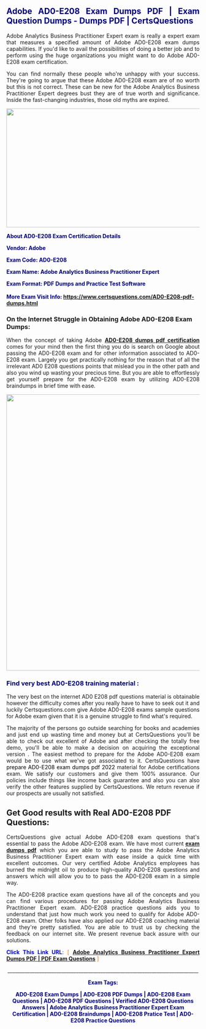 <h2 style="text-align: justify;"><span style="color: #000080;">Adobe AD0-E208 Exam Dumps PDF | Exam Question Dumps - Dumps PDF | CertsQuestions</span></h2>
<p style="text-align: justify;">Adobe Analytics Business Practitioner Expert exam is really a expert exam that measures a specified amount of Adobe  AD0-E208 exam dumps capabilities. If you'd like to avail the possibilities of doing a better job and to perform using the huge organizations you might want to do Adobe AD0-E208 exam certification.</p>
<p style="text-align: justify;">You can find normally these people who're unhappy with your success. They're going to argue that these Adobe  AD0-E208 exam are of no worth but this is not correct. These can be new for the Adobe Analytics Business Practitioner Expert degrees bust they are of true worth and significance. Inside the fast-changing industries, those old myths are expired.</p>
<p><img style="display: block; margin-left: auto; margin-right: auto;" src="https://i.imgur.com/eaP4ae9.png" width="840" height="310" /></p>
<p><span style="color: #000080;"><strong>About AD0-E208 Exam Certification Details</strong></span></p>
<p><span style="color: #000080;"><strong>Vendor: Adobe<br /></strong></span></p>
<p><span style="color: #000080;"><strong>Exam Code: AD0-E208</strong></span></p>
<p><span style="color: #000080;"><strong>Exam Name: Adobe Analytics Business Practitioner Expert</strong></span></p>
<p><span style="color: #000080;"><strong>Exam Format: PDF Dumps and Practice Test Software<br /><br />More Exam Visit Info: <span style="color: #ff6600;"><a href="https://www.certsquestions.com/AD0-E208-pdf-dumps.html">https://www.certsquestions.com/AD0-E208-pdf-dumps.html</a></span></strong></span></p>
<h3>On the Internet Struggle in Obtaining Adobe AD0-E208 Exam Dumps:</h3>
<p style="text-align: justify;">When the concept of taking Adobe <a href="https://www.certsquestions.com/AD0-E208-pdf-dumps.html"><strong> AD0-E208 dumps pdf certification</strong></a> comes for your mind then the first thing you do is search on Google about passing the AD0-E208 exam and for other information associated to AD0-E208 exam. Largely you get practically nothing for the reason that of all the irrelevant AD0 E208 questions points that mislead you in the other path and also you wind up wasting your precious time. But you are able to effortlessly get yourself prepare for the AD0-E208 exam by utilizing AD0-E208 braindumps in brief time with ease.</p>
<p><a href="https://www.certsquestions.com/AD0-E208-pdf-dumps.html"><img style="display: block; margin-left: auto; margin-right: auto;" src="https://i.imgur.com/pxhoKQ2.png" width="720" /></a></p>
<h3><span style="color: #000080;">Find very best  AD0-E208 training material :</span></h3>
<p style="text-align: justify;">The very best on the internet AD0 E208 pdf questions material is obtainable however the difficulty comes after you really have to have to seek out it and luckily Certsquestions.com give Adobe AD0-E208 exams sample questions for Adobe  exam given that it is a genuine struggle to find what's required.</p>
<p style="text-align: justify;">The majority of the persons go outside searching for books and academies and just end up wasting time and money but at CertsQuestions you'll be able to check out excellent of Adobe  and after checking the totally free demo, you'll be able to make a decision on acquiring the exceptional version . The easiest method to prepare for the Adobe AD0-E208 exam would be to use what we've got associated to it. CertsQuestions have <span style="color: #000000;">prepare AD0-E208 exam dumps pdf 2022</span> material for Adobe certifications exam. We satisfy our customers and give them 100% assurance. Our policies include things like income back guarantee and also you can also verify the other features supplied by CertsQuestions. We return revenue if our prospects are usually not satisfied.</p>
<h2>Get Good results with Real AD0-E208 PDF Questions:</h2>
<p style="text-align: justify;">CertsQuestions give actual Adobe AD0-E208 exam questions that's essential to pass the Adobe  AD0-E208 exam. We have most current<strong>&nbsp;<a href="https://www.certsquestions.com/">exam dumps pdf</a></strong>&nbsp;which you are able to study to pass the Adobe Analytics Business Practitioner Expert exam with ease inside a quick time with excellent outcomes. Our very certified Adobe Analytics employees has burned the midnight oil to produce high-quality AD0-E208 questions and answers which will allow you to to pass the AD0-E208 exam in a simple way.</p>
<p style="text-align: justify;">The AD0-E208 practice exam questions have all of the concepts and you can find various procedures for passing Adobe Analytics Business Practitioner Expert exam. AD0-E208 practice questions aids you to understand that just how much work you need to qualify for Adobe  AD0-E208 exam. Other folks have also applied our AD0-E208 coaching material and they're pretty satisfied. You are able to trust us by checking the feedback on our internet site. We present revenue back assure with our solutions.</p>
<p style="text-align: justify;"><span style="color: #0000ff;"><strong>Click This Link URL</strong>:</span> <span style="color: #ff6600;">[ <strong><a href="https://www.certsquestions.com/adobe-analytics-certification.html">Adobe Analytics Business Practitioner Expert Dumps PDF | PDF Exam Questions</a></strong> ]</span></p>
<p style="text-align: center;">______________________________________________________________________________</p>
<p style="text-align: center;"><span style="color: #000080;"><strong>Exam Tags:</strong></span></p>
<p style="text-align: center;"><span style="color: #000080;"><strong>AD0-E208 Exam Dumps | AD0-E208 PDF Dumps | AD0-E208 Exam Questions | AD0-E208 PDF Questions | Verified AD0-E208 Questions Answers | Adobe Analytics Business Practitioner Expert Exam Certification | AD0-E208 Braindumps | AD0-E208 Pratice Test | AD0-E208 Practice Questions</strong></span></p>
